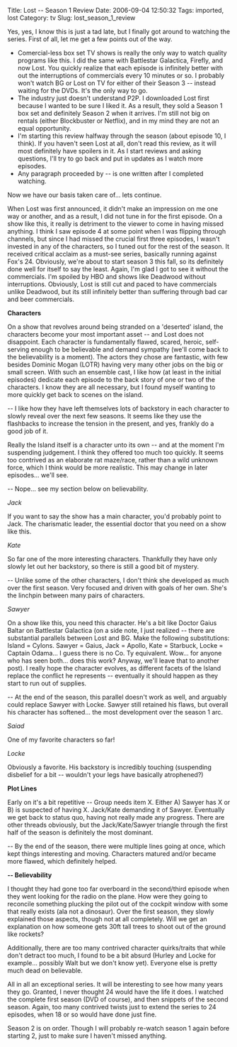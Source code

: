 Title: Lost -- Season 1 Review
Date: 2006-09-04 12:50:32
Tags: imported, lost
Category: tv
Slug: lost_season_1_review

Yes, yes, I know this is just a tad late, but I finally got around to watching the series. First of all, let me get a few points out of the way.

<ul>
    <li>Comercial-less box set TV shows is really the only way to watch quality programs like this. I did the same with Battlestar Galactica, Firefly, and now Lost. You quickly realize that each episode is infinitely better with out the interruptions of commercials every 10 minutes or so. I probably won't watch BG or Lost on TV for either of their Season 3 -- instead waiting for the DVDs. It's the only way to go.</li>
    <li>The industry just doesn't understand P2P. I downloaded Lost first because I wanted to be sure I liked it. As a result, they sold a Season 1 box set and definitely Season 2 when it arrives. I'm still not big on rentals (either Blockbuster or Netflix), and in my mind they are not an equal opportunity.</li>
    <li>I'm starting this review halfway through the season (about episode 10, I think). If you haven't seen Lost at all, don't read this review, as it will most definitely have spoilers in it. As I start reviews and asking questions, I'll try to go back and put in updates as I watch more episodes.</li>
    <li>Any paragraph proceeded by -- is one written after I completed watching.</li>
</ul>

Now we have our basis taken care of... lets continue.

When Lost was first announced, it didn't make an impression on me one way or another, and as a result, I did not tune in for the first episode. On a show like this, it really is detriment to the viewer to come in having missed anything. I think I saw episode 4 at some point when I was flipping through channels, but since I had missed the crucial first three episodes, I wasn't invested in any of the characters, so I tuned out for the rest of the season. It received critical acclaim as a must-see series, basically running against Fox's 24. Obviously, we're about to start season 3 this fall, so its definitely done well for itself to say the least. Again, I'm glad I got to see it without the commercials. I'm spoiled by HBO and shows like Deadwood without interruptions. Obviously, Lost is still cut and paced to have commercials unlike Deadwood, but its still infinitely better than suffering through bad car and beer commercials.

<strong>Characters</strong>

On a show that revolves around being stranded on a 'deserted' island, the characters become your most important asset -- and Lost does not disappoint. Each character is fundamentally flawed, scared, heroic, self-serving enough to be believable and demand sympathy (we'll come back to the believability is a moment). The actors they chose are fantastic, with few besides Dominic Mogan (LOTR) having very many other jobs on the big or small screen. With such an ensemble cast, I like how (at least in the initial episodes) dedicate each episode to the back story of one or two of the characters. I know they are all necessary, but I found myself wanting to more quickly get back to scenes on the island.

-- I like how they have left themselves lots of backstory in each character to slowly reveal over the next few seasons. It seems like they use the flashbacks to increase the tension in the present, and yes, frankly do a good job of it.

Really the Island itself is a character unto its own -- and at the moment I'm suspending judgement. I think they offered too much too quickly. It seems too contrived as an elaborate rat maze/race, rather than a wild unknown force, which I think would be more realistic. This may change in later episodes... we'll see.

-- Nope... see my section below on believability.

<em>Jack</em>

If you want to say the show has a main character, you'd probably point to Jack. The charismatic leader, the essential doctor that you need on a show like this.

<em>Kate</em>

So far one of the more interesting characters. Thankfully they have only slowly let out her backstory, so there is still a good bit of mystery.

-- Unlike some of the other characters, I don't think she developed as much over the first season. Very focused and driven with goals of her own. She's the linchpin between many pairs of characters.

<em>Sawyer</em>

On a show like this, you need this character. He's a bit like Doctor Gaius Baltar on Battlestar Galactica (on a side note, I just realized -- there are substantial parallels between Lost and BG. Make the following substitutions: Island = Cylons. Sawyer = Gaius, Jack = Apollo, Kate = Starbuck, Locke = Captain Odama... I guess there is no Co. Ty equivalent. Wow... for anyone who has seen both... does this work? Anyway, we'll leave that to another post). I really hope the character evolves, as different facets of the Island replace the conflict he represents -- eventually it should happen as they start to run out of supplies.

-- At the end of the season, this parallel doesn't work as well, and arguably could replace Sawyer with Locke. Sawyer still retained his flaws, but overall his character has softened... the most development over the season 1 arc.

<em>Saiad</em>

One of my favorite characters so far!

<em>Locke</em>

Obviously a favorite. His backstory is incredibly touching (suspending disbelief for a bit -- wouldn't your legs have basically atrophened?)

<strong>Plot Lines</strong>

Early on it's a bit repetitive -- Group needs item X. Either A) Sawyer has X or B) is suspected of having X. Jack/Kate demanding it of Sawyer. Eventually we get back to status quo, having not really made any progress. There are other threads obviously, but the Jack/Kate/Sawyer triangle through the first half of the season is definitely the most dominant.

-- By the end of the season, there were multiple lines going at once, which kept things interesting and moving. Characters matured and/or became more flawed, which definitely helped.

<strong>-- Believability</strong>

I thought they had gone too far overboard in the second/third episode when they went looking for the radio on the plane. How were they going to reconcile something plucking the pilot out of the cockpit window with some that really exists (ala not a dinosaur). Over the first season, they slowly explained those aspects, though not at all completely. Will we get an explanation on how someone gets 30ft tall trees to shoot out of the ground like rockets?

Additionally, there are too many contrived character quirks/traits that while don't detract too much, I found to be a bit absurd (Hurley and Locke for example... possibly Walt but we don't know yet). Everyone else is pretty much dead on believable.

All in all an exceptional series. It will be interesting to see how many years they go. Granted, I never thought 24 would have the life it does. I watched the complete first season (DVD of course), and then snippets of the second season. Again, too many contrived twists just to extend the series to 24 episodes, when 18 or so would have done just fine.

Season 2 is on order. Though I will probably re-watch season 1 again before starting 2, just to make sure I haven't missed anything.
